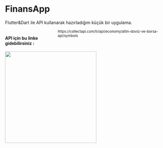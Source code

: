 # FinansApp
Flutter&amp;Dart ile API kullanarak hazırladığım küçük bir uygulama.



<div style="display:flex" class="yazi">
  <h4>API için bu linke gidebilirsiniz : </h4> 
  <small>https://collectapi.com/tr/api/economy/altin-doviz-ve-borsa-api/symbols</small>
</div>

<img src="https://user-images.githubusercontent.com/51122010/200757779-c5782b20-d262-49ce-abc8-0b425f5d1d7f.png" width="300"/>
